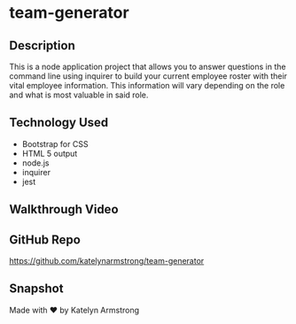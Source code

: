 # team-generator

## Description
This is a node application project that allows you to answer questions in the command line using inquirer to build your current employee roster with their vital employee information. This information will vary depending on the role and what is most valuable in said role. 

## Technology Used
* Bootstrap for CSS  
* HTML 5 output  
* node.js  
* inquirer  
* jest  

## Walkthrough Video

## GitHub Repo
https://github.com/katelynarmstrong/team-generator  

## Snapshot


Made with ♥ by Katelyn Armstrong